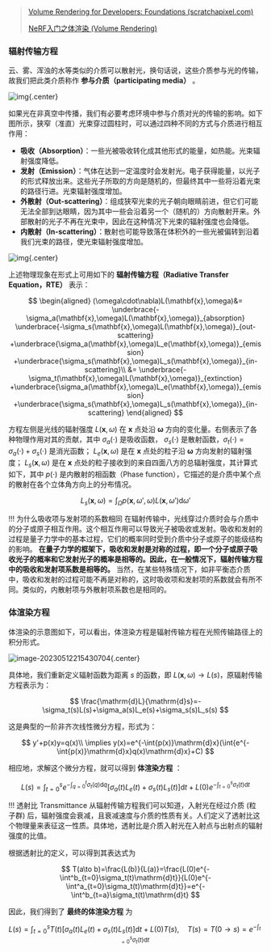 > [Volume Rendering for Developers: Foundations (scratchapixel.com)](https://www.scratchapixel.com/lessons/3d-basic-rendering/volume-rendering-for-developers/volume-rendering-summary-equations.html)
>
> [NeRF入门之体渲染 (Volume Rendering)](https://zhuanlan.zhihu.com/p/595117334)



### 辐射传输方程

云、雾、浑浊的水等类似的介质可以散射光，换句话说，这些介质参与光的传输，故我们把此类介质称作 **参与介质（participating media）** 。

![img](https://cdn.jsdelivr.net/gh/SnowOnVolcano/imagebed/202305121630076.png){.center}

如果光在非真空中传播，我们有必要考虑环境中参与介质对光的传输的影响。如下图所示，狭窄（准直）光束穿过圆柱时，可以通过四种不同的方式与介质进行相互作用：

- **吸收（Absorption）**：一些光被吸收转化成其他形式的能量，如热能。光束辐射强度降低。
- **发射（Emission）**：气体在达到一定温度时会发射光。电子获得能量，以光子的形式释放出来。这些光子所取的方向是随机的，但最终其中一些将沿着光束的路径行进。光束辐射强度增加。
- **外散射（Out-scattering）**：组成狭窄光束的光子朝向眼睛前进，但它们可能无法全部到达眼睛，因为其中一些会沿着另一个（随机的）方向散射开来。外部散射的光子不再在光束中，因此在这种情况下光束的辐射强度也会降低。
- **内散射（In-scattering）**：散射也可能导致落在体积外的一些光被偏转到沿着我们光束的路径，使光束辐射强度增加。

![img](https://cdn.jsdelivr.net/gh/SnowOnVolcano/imagebed/202305122059614.png){.center}

上述物理现象在形式上可用如下的 **辐射传输方程（Radiative Transfer Equation，RTE）** 表示：

$$
\begin{aligned}
(\omega\cdot\nabla)L(\mathbf{x},\omega)&=
\underbrace{-\sigma_a(\mathbf{x},\omega)L(\mathbf{x},\omega)}_{absorption}
\underbrace{-\sigma_s(\mathbf{x},\omega)L(\mathbf{x},\omega)}_{out-scattering}
+\underbrace{\sigma_a(\mathbf{x},\omega)L_e(\mathbf{x},\omega)}_{emission}
+\underbrace{\sigma_s(\mathbf{x},\omega)L_s(\mathbf{x},\omega)}_{in-scattering}\\
&=
\underbrace{-\sigma_t(\mathbf{x},\omega)L(\mathbf{x},\omega)}_{extinction}
+\underbrace{\sigma_a(\mathbf{x},\omega)L_e(\mathbf{x},\omega)}_{emission}
+\underbrace{\sigma_s(\mathbf{x},\omega)L_s(\mathbf{x},\omega)}_{in-scattering}
\end{aligned}
$$

方程左侧是光线的辐射强度 $L(\mathbf{x},\omega)$ 在 $\mathbf{x}$ 点处沿 $\mathbf{ω}$ 方向的变化量。右侧表示了各种物理作用对其的贡献，其中 $\sigma_a(\cdot)$ 是吸收函数， $\sigma_s(\cdot)$ 是散射函数，$\sigma_t(\cdot)=\sigma_a(\cdot)+\sigma_s(\cdot)$ 是消光函数； $L_e(\mathbf{x},\omega)$ 是在 $\mathbf{x}$ 点处的粒子沿 $\mathbf{ω}$ 方向发射的辐射强度； $L_s(\mathbf{x},\omega)$ 是在 $\mathbf{x}$ 点处的粒子接收到的来自四面八方的总辐射强度，其计算式如下，其中 $p(\cdot)$ 是内散射的相函数（Phase function），它描述的是介质中某个点的散射在各个立体角方向上的分布情况。 

$$
L_s(\mathbf{x},\omega)=\int_{\Omega}{p(\mathbf{x},\omega',\omega)L(\mathbf{x},\omega') \mathrm{d}\omega' }
$$

!!! 为什么吸收项与发射项的系数相同
	在辐射传输中，光线穿过介质时会与介质中的分子或原子相互作用。这个相互作用可以导致光子被吸收或发射。吸收和发射的过程是量子力学中的基本过程，它们的概率同时受到介质中分子或原子的能级结构的影响。 **在量子力学的框架下，吸收和发射是对称的过程，即一个分子或原子吸收光子的概率和它发射光子的概率是相等的。因此，在一般情况下，辐射传输方程中的吸收和发射项系数是相等的。** 当然，在某些特殊情况下，如非平衡态介质中，吸收和发射的过程可能不再是对称的，这时吸收项和发射项的系数就会有所不同。类似的，内散射项与外散射项系数也是相同的。

### 体渲染方程

体渲染的示意图如下，可以看出，体渲染方程是辐射传输方程在光照传输路径上的积分形式。

![image-20230512215430704](https://cdn.jsdelivr.net/gh/SnowOnVolcano/imagebed/202305122154827.png){.center}

具体地，我们重新定义辐射函数为距离 $s$ 的函数，即 $L(\mathbf{x},\omega)\to L(s)$，原辐射传输方程表示为：

$$
\frac{\mathrm{d}L}{\mathrm{d}s}=-\sigma_t(s)L(s)+\sigma_a(s)L_e(s)+\sigma_s(s)L_s(s)
$$

这是典型的一阶非齐次线性微分方程，形式为：

$$
y'+p(x)y=q(x)\\
\implies y(x)=e^{-\int{p(x)}\mathrm{d}x}(\int{e^{-\int{p(x)}\mathrm{d}x}q(x)\mathrm{d}x}+C)
$$

相应地，求解这个微分方程，就可以得到 **体渲染方程** ：

$$
L(s)=\int^s_{t=0}e^{-\int^t_{q=0}\sigma_t(q)\mathrm{d}q}[\sigma_a(t)L_e(t)+\sigma_s(t)L_s(t)]\mathrm{d}t+L(0)e^{-\int^s_{t=0}\sigma_t(t)\mathrm{d}t}
$$

!!! 透射比 Transmittance
	从辐射传输方程我们可以知道，入射光在经过介质 (粒子群) 后，辐射强度会衰减，且衰减速度与介质的性质有关。人们定义了透射比这个物理量来表征这一性质。具体地，透射比是介质入射光在入射点与出射点的辐射强度的比值。

根据透射比的定义，可以得到其表达式为

$$
T(a\to b)=\frac{L(b)}{L(a)}=\frac{L(0)e^{-\int^b_{t=0}\sigma_t(t)\mathrm{d}t}}{L(0)e^{-\int^a_{t=0}\sigma_t(t)\mathrm{d}t}}=e^{-\int^b_{t=a}\sigma_t(t)\mathrm{d}t}
$$

因此，我们得到了 **最终的体渲染方程** 为

$$
L(s)=\int^s_{t=0}T(t)[\sigma_a(t)L_e(t)+\sigma_s(t)L_s(t)]\mathrm{d}t+L(0)T(s),\quad T(s)=T(0\to s)=e^{-\int^s_{t=0}\sigma_t(t)\mathrm{d}t}
$$









